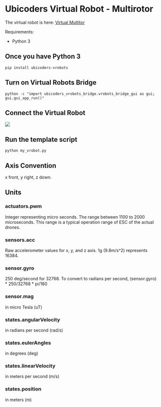 # Ubicoders Virtual Robot - Multirotor

The virtual robot is here:
[Virtual Multitor](https://www.ubicoders.com/virtualrobots/multirotor
) 


Requirements:
- Python 3

## Once you have Python 3

```
pip install ubicoders-vrobots
```

## Turn on Virtual Robots Bridge
```
python -c "import ubicoders_vrobots_bridge.vrobots_bridge_gui as gui; gui.gui_app_run()"
```

## Connect the Virtual Robot 
![](./images/vrobots_connect.png)

## Run the template script
```
python my_vrobot.py
```

## Axis Convention
x front, y right, z down.

## Units

### actuators.pwm 
Integer representing micro seconds. The range between 1100 to 2000 microseconds. This range is a typical operation range of ESC of the actual drones.

### sensors.acc
Raw accelerometer values for x, y, and z axis. 1g (9.8m/s^2) represents 16384.

### sensor.gyro
250 deg/second for 32768. To convert to radians per second, (sensor.gyro) * 250/32768 * pi/180

### sensor.mag
in micro Tesla (uT)

### states.angularVelocity
in radians per second (rad/s)

### states.eulerAngles
in degrees (deg)

### states.linearVelocity
in meters per second (m/s)

### states.position
in meters (m)